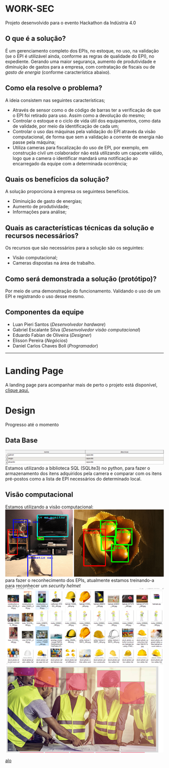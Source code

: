 # WORK-SEC
Projeto desenvolvido para o evento Hackathon da Indústria 4.0

## O que é a solução?
É um gerenciamento completo dos EPIs, no estoque, no uso, na validação (se o EPI é utilizável ainda, conforme as regras de qualidade do EPI), no expediente. Gerando uma maior segurança, aumento de produtividade e diminuição de gastos para a empresa, com contratação de fiscais ou de _gasto de energia_ (conforme característica abaixo).
   
## Como ela resolve o problema?
A ideia consistem nas seguintes características;
   - Através de sensor como o de código de barras ter a verificação de que o EPI foi retirado para uso. Assim como a devolução do mesmo;
   - Controlar o estoque e o ciclo de vida útil dos equipamentos, como data de validade, por meio da identificação de cada um;
   - Controlar o uso das máquinas pela validação do EPI através da visão computacional, de forma que sem a validação a corrente de energia não passe pela máquina;
   - Utiliza cameras para fiscalização do uso de EPI, por exemplo, em construção cívil um colaborador não está utilizando um capacete válido, logo que a camera o identificar mandará uma notificação ao encarregado da equipe com a determinada ocorrência;
   
## Quais os benefícios da solução?
A solução proporciona à empresa os seguintess benefícios.
   - Diminuição de gasto de energias;
   - Aumento de produtividade;
   - Informações para análise;
   
## Quais as características técnicas da solução e recursos  necessários?
Os recursos que são necessários para a solução são os seguintes:
   - Visão computacional;
   - Cameras dispostas na área de trabalho.

## Como será demonstrada a solução (protótipo)?
Por meio de uma demonstração do funcionamento. Validando o uso de um EPI e registrando o uso desse mesmo. 

## Componentes da equipe
- Luan Pieri Santos (*Desenvolvedor hardware*)
- Gabriel Escalante Silva (*Desenvolvedor visão computacional*)
- Eduardo Fabian de Oliveira (*Designer*)
- Elisson Pereira (*Negócios*)
- Daniel Carlos Chaves Boll (*Programador*)

____________________________________________________________________________________________________________________________________

# Landing Page
A landing page para acompanhar mais de perto o projeto está disponível, [clique aqui.](https://worksec605659788.wordpress.com/)

# Design
Progresso até o momento

## Data Base
![alt text](images/bd.png)
Estamos utilizando a biblioteca SQL (SQLite3) no python, para fazer o armazenamento dos itens adquiridos pela camera e comparar com os itens pré-postos como a lista de EPI necessários do determinado local.

## Visão computacional
Estamos utilizando a visão computacional:
![alt_text](images/computer-vision.png)
para fazer o reconhecimento dos EPIs, atualmente estamos treinando-a para reconhecer um _security helmet_
![alt_text](images/allimages.png)
![alt_text](images/helmet-vp.png)


<a href="https://google.com.br">alo</a>
